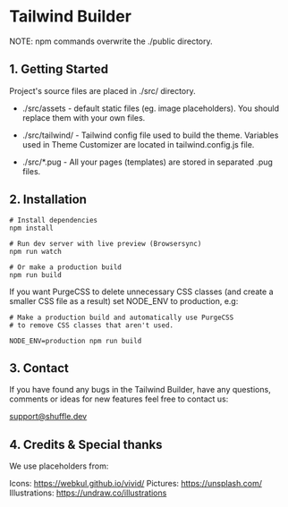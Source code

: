 # Tailwind Builder

NOTE: npm commands overwrite the ./public directory.

## 1. Getting Started

Project's source files are placed in ./src/ directory. 

* ./src/assets - default static files (eg. image placeholders). You should replace them with your own files.

* ./src/tailwind/ - Tailwind config file used to build the theme. Variables used in Theme Customizer are located in tailwind.config.js file.

* ./src/*.pug - All your pages (templates) are stored in separated .pug files.

## 2. Installation

```
# Install dependencies
npm install 

# Run dev server with live preview (Browsersync)
npm run watch

# Or make a production build 
npm run build
```

If you want PurgeCSS to delete unnecessary CSS classes (and create a smaller CSS file as a result) set NODE_ENV to production, e.g:

```
# Make a production build and automatically use PurgeCSS
# to remove CSS classes that aren't used.

NODE_ENV=production npm run build
```

## 3. Contact

If you have found any bugs in the Tailwind Builder, have any questions, 
comments or ideas for new features feel free to contact us:

support@shuffle.dev

## 4. Credits & Special thanks

We use placeholders from:

Icons: https://webkul.github.io/vivid/
Pictures: https://unsplash.com/
Illustrations: https://undraw.co/illustrations